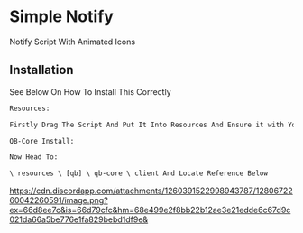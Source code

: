 # Simple Notify

Notify Script With Animated Icons

## Installation

See Below On How To Install This Correctly


```diff
Resources:

Firstly Drag The Script And Put It Into Resources And Ensure it with Your Server.CFG
```
```diff
QB-Core Install:

Now Head To:

\ resources \ [qb] \ qb-core \ client And Locate Reference Below
```
https://cdn.discordapp.com/attachments/1260391522998943787/1280672260042260591/image.png?ex=66d8ee7c&is=66d79cfc&hm=68e499e2f8bb22b12ae3e21edde6c67d9c021da66a5be776e1fa829bebd1df9e&

